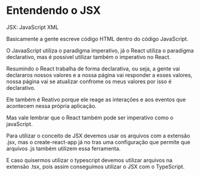 # Entendendo o JSX

JSX: JavaScript XML

Basicamente a gente escreve código HTML dentro do código JavaScript.

O JavaaScript utiliza o paradigma imperativo, já o React utiliza o paradigma declarativo, mas é possivel utilizar também o imperativo no React.

Resumindo o React trabalha de forma declarativa, ou seja, a gente vai declararos nossos valores e a nossa página vai responder a esses valores, nossa página vai se atualizar confrome os meus valores por isso é declarativo. 

Ele também é Reativo porque ele reage as interações e aos eventos que acontecem nessa própria aplicação.

Mas vale lembrar que o React também pode ser imperativo como o javaScript.

Para utilizar o conceito de JSX devemos usar os arquivos com a extensão .jsx, mas o create-react-app já no tras uma configuração que permite que arquivos .js também utilizem essa ferramenta.

E caso quisermos utilizar o typescript devemos utilizar arquivos na extensão .tsx, pois assim conseguimos utilizar o JSX com o TypeScript.



